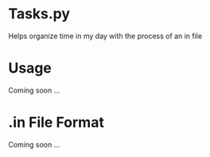 # Tasks.py

Helps organize time in my day with the process of an in file

# Usage

Coming soon ...

# .in File Format

Coming soon ...
